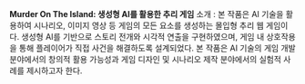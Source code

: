 **Murder On The Island: 생성형 AI를 활용한 추리 게임**
소개 : 본 작품은 AI 기술을 활용하여 시나리오, 이미지 영상 등 게임의 모든 요소를 생성하는 몰입형 추리 웹 게임이다. 
생성형 AI를 기반으로 스토리 전개와 시각적 연출을 구현하였으며, 게임 내 상호작용을 통해 플레이어가 직접 사건을 해결하도록 설계되었다. 
본 작품은 AI 기술의 게임 개발 분야에서의 창의적 활용 가능성과 게임 디자인 및 시나리오 제작 분야에서의 실험적 사례를 제시하고자 한다.
